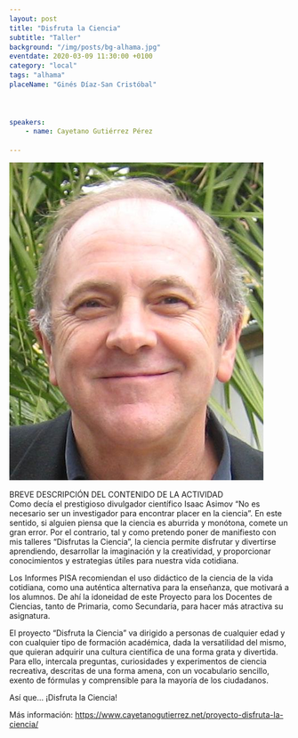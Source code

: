 ```yaml
---
layout: post
title: "Disfruta la Ciencia"
subtitle: "Taller"
background: "/img/posts/bg-alhama.jpg"
eventdate: 2020-03-09 11:30:00 +0100
category: "local"
tags: "alhama"
placeName: "Ginés Díaz-San Cristóbal"



speakers:
    - name: Cayetano Gutiérrez Pérez
    
---
```


![cartel](/img/posts/cayetano.png)     

BREVE DESCRIPCIÓN DEL CONTENIDO DE LA ACTIVIDAD  
Como decía el prestigioso divulgador científico Isaac Asimov “No es necesario ser un investigador para encontrar placer en la ciencia”. En este sentido, si alguien piensa que la ciencia es aburrida y monótona, comete un gran error. Por el contrario, tal y como pretendo poner de manifiesto con mis talleres “Disfrutas la Ciencia”, la ciencia permite disfrutar y divertirse aprendiendo, desarrollar la imaginación y la creatividad, y proporcionar conocimientos y estrategias útiles para nuestra vida cotidiana.

Los Informes PISA recomiendan el uso didáctico de la ciencia de la vida cotidiana, como una auténtica alternativa para la enseñanza, que motivará a los alumnos. De ahí la idoneidad de este Proyecto para los Docentes de Ciencias, tanto de Primaria, como Secundaria, para hacer más atractiva su asignatura.

El proyecto “Disfruta la Ciencia” va dirigido a personas de cualquier edad y con cualquier tipo de formación académica, dada la versatilidad del mismo, que quieran adquirir una cultura científica de una forma grata y divertida. Para ello, intercala preguntas, curiosidades y experimentos de ciencia recreativa, descritas de una forma amena, con un vocabulario sencillo, exento de fórmulas y comprensible para la mayoría de los ciudadanos.

Así que… ¡Disfruta la Ciencia!

Más información: https://www.cayetanogutierrez.net/proyecto-disfruta-la-ciencia/
